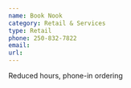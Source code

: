 ```yaml
---
name: Book Nook
category: Retail & Services
type: Retail
phone: 250-832-7822
email: 
url: 
---
```


Reduced hours, phone-in ordering